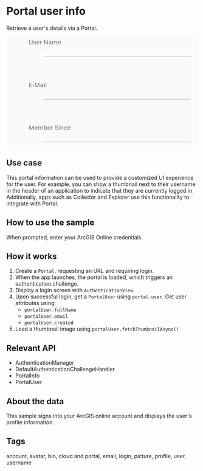 # Portal user info

Retrieve a user's details via a Portal.

![Image of access portal user info](portal-user-info.png)

## Use case

This portal information can be used to provide a customized UI experience for the user. For example, you can show a thumbnail next to their username in the header of an application to indicate that they are currently logged in. Additionally, apps such as Collector and Explorer use this functionality to integrate with Portal.

## How to use the sample

When prompted, enter your ArcGIS Online credentials.

## How it works

1. Create a `Portal`, requesting an URL and requiring login.
2. When the app launches, the portal is loaded, which triggers an authentication challenge.
3. Display a login screen with `AuthenticationView`.
4. Upon successful login, get a `PortalUser` using `portal.user`. Get user attributes using:
    * `portalUser.fullName`
    * `portalUser.email`
    * `portalUser.created`
5.  Load a thumbnail image using `portalUser.fetchThumbnailAsync()`

## Relevant API

* AuthenticationManager
* DefaultAuthenticationChallengeHandler
* PortalInfo
* PortalUser

## About the data

This sample signs into your ArcGIS online account and displays the user's profile information.

## Tags

account, avatar, bio, cloud and portal, email, login, picture, profile, user, username
